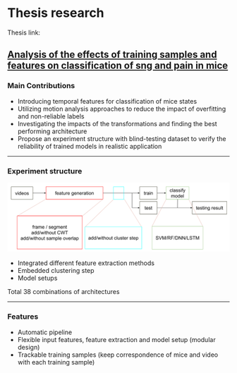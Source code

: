 # Thesis research

Thesis link:

[Analysis of the effects of training samples and features on classification of sng and pain in mice](https://drive.google.com/file/d/1exDkK8w42m5tgW8LIoWAVaezUuBNTIpw/view?usp=share_link)
----

### Main Contributions

* Introducing temporal features for classification of mice states
* Utilizing motion analysis approaches to reduce the impact of overfitting and non-reliable labels
* Investigating the impacts of the transformations and finding the best performing architecture
* Propose an experiment structure with blind-testing dataset to verify the reliability of trained models in realistic application

----

### Experiment structure

![image](./cm/flowchart.png)

* Integrated different feature extraction methods
* Embedded clustering step
* Model setups

Total 38 combinations of architectures

----

### Features

* Automatic pipeline
* Flexible input features, feature extraction and model setup (modular design)
* Trackable training samples (keep correspondence of mice and video with each training sample)

